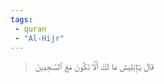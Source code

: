 ```yaml
---
tags: 
 - quran 
 - "Al-Hijr"
---
```


> قَالَ يَـٰٓإِبۡلِيسُ مَا لَكَ أَلَّا تَكُونَ مَعَ ٱلسَّـٰجِدِينَ
